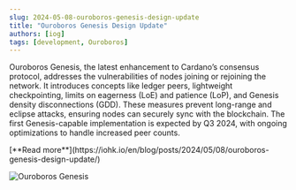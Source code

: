 ```yaml
---
slug: 2024-05-08-ouroboros-genesis-design-update
title: "Ouroboros Genesis Design Update"
authors: [iog]
tags: [development, Ouroboros]
---
```


Ouroboros Genesis, the latest enhancement to Cardano’s consensus protocol, addresses the vulnerabilities of nodes joining or rejoining the network. It introduces concepts like ledger peers, lightweight checkpointing, limits on eagerness (LoE) and patience (LoP), and Genesis density disconnections (GDD). These measures prevent long-range and eclipse attacks, ensuring nodes can securely sync with the blockchain. The first Genesis-capable implementation is expected by Q3 2024, with ongoing optimizations to handle increased peer counts.

<div style={{ textAlign: 'right' }}>
 [**Read more**](https://iohk.io/en/blog/posts/2024/05/08/ouroboros-genesis-design-update/) 
</div>

 ![Ouroboros Genesis](./banner.webp)

